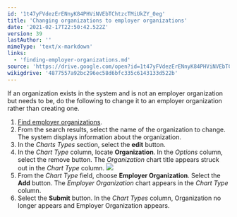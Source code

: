 ```yaml
---
id: '1t47yFVdezErENnyK84PHViNVEbTChtzcTMiUkZY_0eg'
title: 'Changing organizations to employer organizations'
date: '2021-02-17T22:50:42.522Z'
version: 39
lastAuthor: ''
mimeType: 'text/x-markdown'
links:
  - 'finding-employer-organizations.md'
source: 'https://drive.google.com/open?id=1t47yFVdezErENnyK84PHViNVEbTChtzcTMiUkZY_0eg'
wikigdrive: '4877557a92bc296ec58d6bfc335c6143133d522b'
---
```

If an organization exists in the system and is not an employer organization but needs to be, do the following to change it to an employer organization rather than creating one.

1. [Find employer organizations](finding-employer-organizations.md).
2. From the search results, select the name of the organization to change. The system displays information about the organization.
3. In the <em>Charts Types</em> section, select the <strong>edit</strong> button.
4. In the <em>Chart Type</em> column, locate <strong>Organization</strong>. In the <em>Options</em> column, select the remove button. The <em>Organization</em> chart title appears struck out in the <em>Chart Type</em> column.
    ![](../changing-organizations-to-employer-organizations.assets/35cb73435f2f7422477d639afe453070.png)
5. From the <em>Chart Type</em> field, choose <strong>Employer Organization</strong>. Select the <strong>Add</strong> button. The <em>Employer Organization</em> chart appears in the <em>Chart Type</em> column.
6. Select the <strong>Submit</strong> button. In the <em>Chart Types</em> column, Organization no longer appears and Employer Organization appears.

